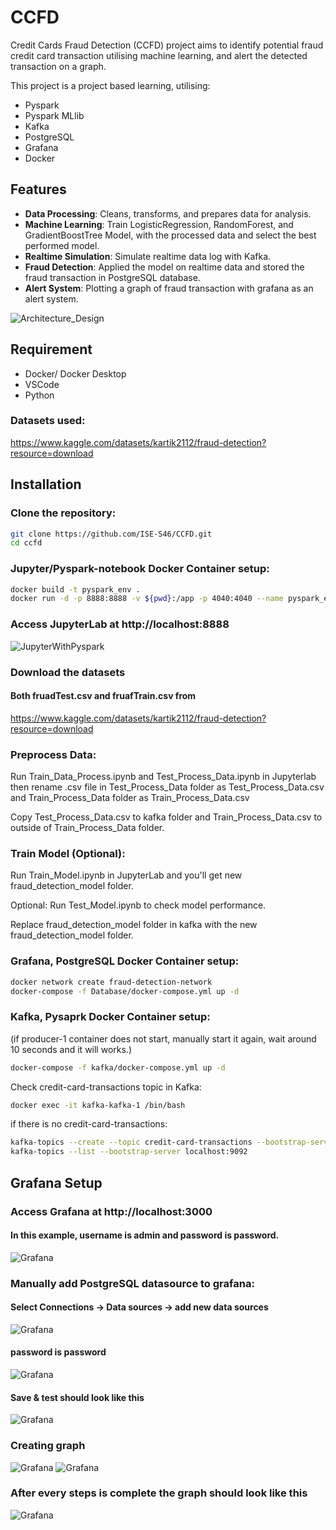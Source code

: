# CCFD
Credit Cards Fraud Detection (CCFD) project aims to identify potential fraud credit card transaction utilising machine learning, and alert the detected transaction on a graph.

This project is a project based learning, utilising: 
- Pyspark
- Pyspark MLlib
- Kafka
- PostgreSQL
- Grafana
- Docker

## Features
- **Data Processing**: Cleans, transforms, and prepares data for analysis.
- **Machine Learning**: Train LogisticRegression, RandomForest, and GradientBoostTree Model, with the processed data and select the best performed model.
- **Realtime Simulation**: Simulate realtime data log with Kafka.
- **Fraud Detection**: Applied the model on realtime data and stored the fraud transaction in PostgreSQL database.
- **Alert System**: Plotting a graph of fraud transaction with grafana as an alert system.

![Architecture_Design](ReadmeImg/ArchitectureDesign.png)

## Requirement
- Docker/ Docker Desktop
- VSCode
- Python

### Datasets used:
https://www.kaggle.com/datasets/kartik2112/fraud-detection?resource=download

## Installation

### Clone the repository:
```bash
git clone https://github.com/ISE-S46/CCFD.git
cd ccfd
```

### Jupyter/Pyspark-notebook Docker Container setup:
```bash
docker build -t pyspark_env .
docker run -d -p 8888:8888 -v ${pwd}:/app -p 4040:4040 --name pyspark_env pyspark_env 
```
### Access JupyterLab at http://localhost:8888 
![JupyterWithPyspark](ReadmeImg/Jupyter.png)

### Download the datasets
#### Both fruadTest.csv and fruafTrain.csv from
https://www.kaggle.com/datasets/kartik2112/fraud-detection?resource=download

### Preprocess Data:
Run Train_Data_Process.ipynb and Test_Process_Data.ipynb in Jupyterlab then rename .csv file in Test_Process_Data folder as Test_Process_Data.csv and Train_Process_Data folder as Train_Process_Data.csv

Copy Test_Process_Data.csv to kafka folder and Train_Process_Data.csv to outside of Train_Process_Data folder.

### Train Model (Optional):
Run Train_Model.ipynb in JupyterLab and you'll get new fraud_detection_model folder.

Optional: Run Test_Model.ipynb to check model performance.


Replace fraud_detection_model folder in kafka with the new fraud_detection_model folder.

### Grafana, PostgreSQL Docker Container setup:
```bash
docker network create fraud-detection-network
docker-compose -f Database/docker-compose.yml up -d
```

### Kafka, Pysaprk Docker Container setup: 
(if producer-1 container does not start, manually start it again, wait around 10 seconds and it will works.)
```bash
docker-compose -f kafka/docker-compose.yml up -d
```

Check credit-card-transactions topic in Kafka:
```bash
docker exec -it kafka-kafka-1 /bin/bash
```
if there is no credit-card-transactions:
```bash
kafka-topics --create --topic credit-card-transactions --bootstrap-server localhost:9092 --partitions 1 --replication-factor 1
kafka-topics --list --bootstrap-server localhost:9092
```
## Grafana Setup

### Access Grafana at http://localhost:3000
#### In this example, username is admin and password is password.
![Grafana](ReadmeImg/Grafana.png)
### Manually add PostgreSQL datasource to grafana:
#### Select Connections -> Data sources -> add new data sources
![Grafana](ReadmeImg/Datasource1.png)
#### password is password
![Grafana](ReadmeImg/Datasource2.png)
#### Save & test should look like this
![Grafana](ReadmeImg/Datasource3.png)

### Creating graph
![Grafana](ReadmeImg/Graph1.png)
![Grafana](ReadmeImg/Graph2.png)

### After every steps is complete the graph should look like this
![Grafana](ReadmeImg/Graph3.png)

